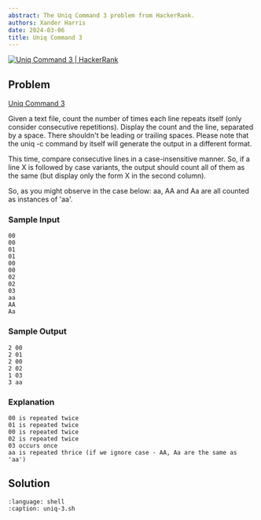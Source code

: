 ```yaml
---
abstract: The Uniq Command 3 problem from HackerRank.
authors: Xander Harris
date: 2024-03-06
title: Uniq Command 3
---
```


[![Uniq Command 3 | HackerRank](https://img.shields.io/badge/HackerRank-green?style=for-the-badge&logo=hackerrank&label=uniq%203)](https://www.hackerrank.com/challenges/text-processing-in-linux-the-uniq-command-3/)

## Problem

[Uniq Command 3](https://www.hackerrank.com/challenges/text-processing-in-linux-the-uniq-command-3/problem?isFullScreen=true)

Given a text file, count the number of times each line repeats itself (only consider consecutive repetitions). Display the count and the line, separated by a space. There shouldn't be leading or trailing spaces. Please note that the uniq -c command by itself will generate the output in a different format.

This time, compare consecutive lines in a case-insensitive manner. So, if a line X is followed by case variants, the output should count all of them as the same (but display only the form X in the second column).

So, as you might observe in the case below: aa, AA and Aa are all counted as instances of 'aa'.

### Sample Input

```{code-block} shell
00
00
01
01
00
00
02
02
03
aa
AA
Aa
```

### Sample Output

```{code-block} shell
2 00
2 01
2 00
2 02
1 03
3 aa
```

### Explanation

```{code-block} shell
00 is repeated twice
01 is repeated twice
00 is repeated twice
02 is repeated twice
03 occurs once
aa is repeated thrice (if we ignore case - AA, Aa are the same as 'aa')
```

## Solution

```{literalinclude} uniq-3.sh
:language: shell
:caption: uniq-3.sh
```

```{index} uniq; case-insensitive repeat count
```
